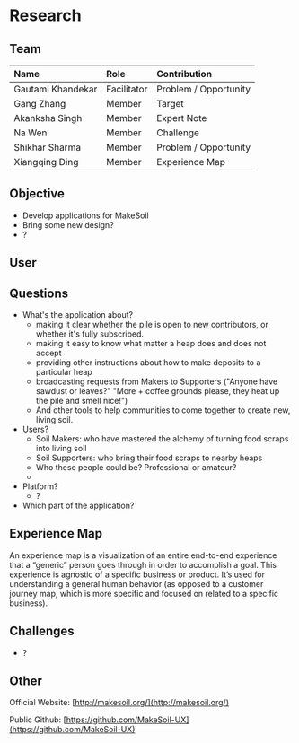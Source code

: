 # Research #

## Team ##

| Name                 	| Role		    | Contribution |
| :---                 	| :---         	| :---         |
| Gautami Khandekar	   	| Facilitator|  Problem / Opportunity	|
| Gang Zhang		   	| Member |	Target |
| Akanksha Singh	   	| Member |  Expert Note	|
| Na Wen				| Member |	Challenge |
| Shikhar Sharma   		| Member |	Problem / Opportunity |
| Xiangqing Ding		| Member |	Experience Map |



## Objective ##

+ Develop applications for MakeSoil
+ Bring some new design?
+ ?

## User ##



## Questions ##

+ What's the application about?
	+ making it clear whether the pile is open to new contributors, or whether it's fully subscribed.
	+ making it easy to know what matter a heap does and does not accept
	+ providing other instructions about how to make deposits to a particular heap
	+ broadcasting requests from Makers to Supporters ("Anyone have sawdust or leaves?" "More + coffee grounds please, they heat up the pile and smell nice!")
	+ And other tools to help communities to come together to create new, living soil.
+ Users?
	+ Soil Makers: who have mastered the alchemy of turning food scraps into living soil
	+ Soil Supporters: who bring their food scraps to nearby heaps
	+ Who these people could be? Professional or amateur?
	+ 
+ Platform?
	+ ?
+ Which part of the application?

## Experience Map ##

An experience map is a visualization of an entire end-to-end experience that a “generic” person goes through in order to accomplish a goal. This experience is agnostic of a specific business or product. It’s used for understanding a general human behavior (as opposed to a customer journey map, which is more specific and focused on related to a specific business).

## Challenges ##

+ ?

## Other ##

Official Website: [http://makesoil.org/](http://makesoil.org/)

Public Github: [https://github.com/MakeSoil-UX](https://github.com/MakeSoil-UX)

